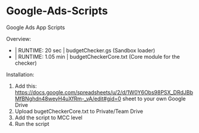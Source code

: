 # Google-Ads-Scripts
Google Ads App Scripts

Overview:
- | RUNTIME: 20 sec | budgetChecker.gs     (Sandbox loader)
- | RUNTIME: 1.05 min | budgetCheckerCore.txt     (Core module for the checker)

Installation:
1. Add this: https://docs.google.com/spreadsheets/u/2/d/1W0Y6Obs98PSX_DRdJBbMfBNghdn48weyH4uXfRm-_vA/edit#gid=0 sheet to your own Google Drive
2. Upload bugetCheckerCore.txt to Private/Team Drive
3. Add the script to MCC level
4. Run the script
